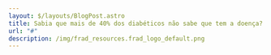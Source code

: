 ```yaml
---
layout: $/layouts/BlogPost.astro
title: Sabia que mais de 40% dos diabéticos não sabe que tem a doença?
url: "#"
description: /img/frad_resources.frad_logo_default.png
---
```

